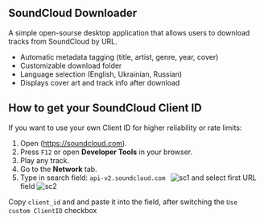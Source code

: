 ## SoundCloud Downloader
A simple open-sourse desktop application that allows users to download tracks from SoundCloud by URL.

- Automatic metadata tagging (title, artist, genre, year, cover)
- Customizable download folder
- Language selection (English, Ukrainian, Russian)
- Displays cover art and track info after download

##  How to get your SoundCloud Client ID

If you want to use your own Client ID for higher reliability or rate limits:

1. Open (https://soundcloud.com).
2. Press `F12` or open **Developer Tools** in your browser.
3. Play any track.
4. Go to the **Network** tab.
5. Type in search field: `api-v2.soundcloud.com `
![sc1](https://github.com/user-attachments/assets/d93ccc79-1f55-4307-8de0-8e022f52a651)
and select first URL field
![sc2](https://github.com/user-attachments/assets/08d45350-a66a-4faa-9058-f9f4ef6eb55e)

Copy `client_id` and and paste it into the field, after switching the `Use custom ClientID` checkbox

